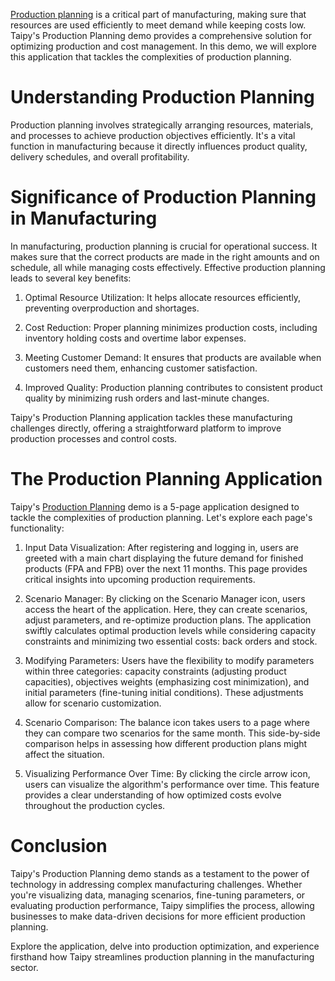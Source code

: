 [Production planning](https://en.wikipedia.org/wiki/Production_planning) is a critical part of manufacturing, 
making sure that resources are used efficiently to meet demand while keeping costs low. 
Taipy's Production Planning demo provides a comprehensive solution for optimizing production 
and cost management. In this demo, we will explore this application that tackles 
the complexities of production planning.

# Understanding Production Planning

Production planning involves strategically arranging resources, materials, and processes 
to achieve production objectives efficiently. It's a vital function in manufacturing because 
it directly influences product quality, delivery schedules, and overall profitability.

# Significance of Production Planning in Manufacturing

In manufacturing, production planning is crucial for operational success. 
It makes sure that the correct products are made in the right amounts and on schedule, 
all while managing costs effectively. Effective production planning leads to several key benefits:

1. Optimal Resource Utilization: 
    It helps allocate resources efficiently, preventing overproduction and shortages.

2. Cost Reduction: 
    Proper planning minimizes production costs, including inventory holding costs and overtime 
    labor expenses.

3. Meeting Customer Demand: 
    It ensures that products are available when customers need them, enhancing customer 
    satisfaction.

4. Improved Quality: 
    Production planning contributes to consistent product quality by minimizing rush orders and 
    last-minute changes.

Taipy's Production Planning application tackles these manufacturing challenges directly, 
offering a straightforward platform to improve production processes and control costs.

# The Production Planning Application

Taipy's [Production Planning](https://production-planning.taipy.cloud/) demo is a 5-page 
application designed to tackle the complexities of production planning. Let's explore each 
page's functionality:

1. Input Data Visualization: 
    After registering and logging in, users are greeted with a main chart displaying the future 
    demand for finished products (FPA and FPB) over the next 11 months. This page provides 
   critical insights into upcoming production requirements.

2. Scenario Manager: 
    By clicking on the Scenario Manager icon, users access the heart of the application. Here, they 
    can create scenarios, adjust parameters, and re-optimize production plans. The application 
    swiftly calculates optimal production levels while considering capacity constraints and 
    minimizing two essential costs: back orders and stock.

3. Modifying Parameters: 
    Users have the flexibility to modify parameters within three categories: capacity constraints 
    (adjusting product capacities), objectives weights (emphasizing cost minimization), and 
    initial parameters (fine-tuning initial conditions). These adjustments allow for scenario 
    customization.

4. Scenario Comparison: 
    The balance icon takes users to a page where they can compare two scenarios for the same month. 
    This side-by-side comparison helps in assessing how different production plans might affect the situation.

5. Visualizing Performance Over Time: 
    By clicking the circle arrow icon, users can visualize the algorithm's performance over time. 
    This feature provides a clear understanding of how optimized costs evolve throughout the 
    production cycles.

# Conclusion

Taipy's Production Planning demo stands as a testament to the power of technology in addressing 
complex manufacturing challenges. Whether you're visualizing data, managing scenarios, 
fine-tuning parameters, or evaluating production performance, Taipy simplifies the process, 
allowing businesses to make data-driven decisions for more efficient production planning.

Explore the application, delve into production optimization, and experience firsthand how Taipy 
streamlines production planning in the manufacturing sector.
